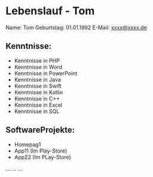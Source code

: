 # Lebenslauf - Tom

Name: Tom
Geburtstag: 01.01.1992
E-Mail: xxxx@xxxx.de


## Kenntnisse:

- Kenntnisse in PHP
- Kenntnisse in Word
- Kenntnisse in PowerPoint
- Kenntnisse in Java
- Kenntnisse in Swift
- Kenntnisse in Kotlin
- Kenntnisse in C++
- Kenntnisse in Excel
- Kenntnisse in SQL

## SoftwareProjekte:
- Homepag1
- App11 (Im Play-Store)
- App22 (Im PLay-Store)


...
...
...
